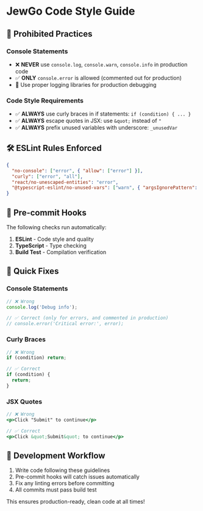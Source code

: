 # JewGo Code Style Guide

## 🚫 Prohibited Practices

### Console Statements
- ❌ **NEVER** use `console.log`, `console.warn`, `console.info` in production code
- ✅ **ONLY** `console.error` is allowed (commented out for production)
- 🔧 Use proper logging libraries for production debugging

### Code Style Requirements
- ✅ **ALWAYS** use curly braces in if statements: `if (condition) { ... }`
- ✅ **ALWAYS** escape quotes in JSX: use `&quot;` instead of `"`
- ✅ **ALWAYS** prefix unused variables with underscore: `_unusedVar`

## 🛠️ ESLint Rules Enforced

```json
{
  "no-console": ["error", { "allow": ["error"] }],
  "curly": ["error", "all"],
  "react/no-unescaped-entities": "error",
  "@typescript-eslint/no-unused-vars": ["warn", { "argsIgnorePattern": "^_" }]
}
```

## 🔄 Pre-commit Hooks

The following checks run automatically:
1. **ESLint** - Code style and quality
2. **TypeScript** - Type checking
3. **Build Test** - Compilation verification

## 📝 Quick Fixes

### Console Statements
```javascript
// ❌ Wrong
console.log('Debug info');

// ✅ Correct (only for errors, and commented in production)
// console.error('Critical error:', error);
```

### Curly Braces
```javascript
// ❌ Wrong
if (condition) return;

// ✅ Correct
if (condition) {
  return;
}
```

### JSX Quotes
```jsx
// ❌ Wrong
<p>Click "Submit" to continue</p>

// ✅ Correct
<p>Click &quot;Submit&quot; to continue</p>
```

## 🚀 Development Workflow

1. Write code following these guidelines
2. Pre-commit hooks will catch issues automatically
3. Fix any linting errors before committing
4. All commits must pass build test

This ensures production-ready, clean code at all times!
